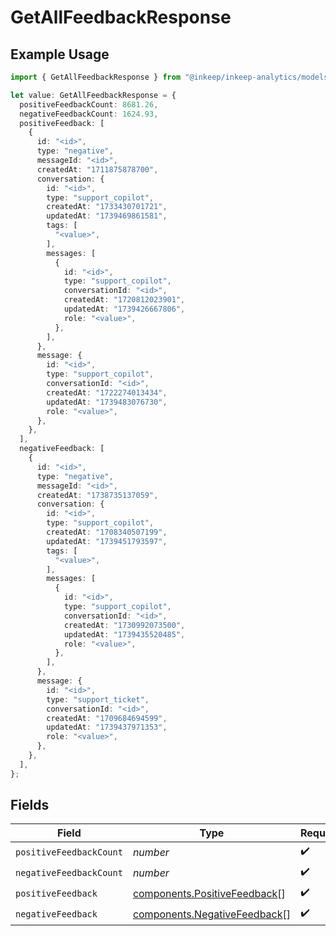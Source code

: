 # GetAllFeedbackResponse

## Example Usage

```typescript
import { GetAllFeedbackResponse } from "@inkeep/inkeep-analytics/models/components";

let value: GetAllFeedbackResponse = {
  positiveFeedbackCount: 8681.26,
  negativeFeedbackCount: 1624.93,
  positiveFeedback: [
    {
      id: "<id>",
      type: "negative",
      messageId: "<id>",
      createdAt: "1711875878700",
      conversation: {
        id: "<id>",
        type: "support_copilot",
        createdAt: "1733430701721",
        updatedAt: "1739469861581",
        tags: [
          "<value>",
        ],
        messages: [
          {
            id: "<id>",
            type: "support_copilot",
            conversationId: "<id>",
            createdAt: "1720812023901",
            updatedAt: "1739426667806",
            role: "<value>",
          },
        ],
      },
      message: {
        id: "<id>",
        type: "support_copilot",
        conversationId: "<id>",
        createdAt: "1722274013434",
        updatedAt: "1739483076730",
        role: "<value>",
      },
    },
  ],
  negativeFeedback: [
    {
      id: "<id>",
      type: "negative",
      messageId: "<id>",
      createdAt: "1738735137059",
      conversation: {
        id: "<id>",
        type: "support_copilot",
        createdAt: "1708340507199",
        updatedAt: "1739451793597",
        tags: [
          "<value>",
        ],
        messages: [
          {
            id: "<id>",
            type: "support_copilot",
            conversationId: "<id>",
            createdAt: "1730992073500",
            updatedAt: "1739435520485",
            role: "<value>",
          },
        ],
      },
      message: {
        id: "<id>",
        type: "support_ticket",
        conversationId: "<id>",
        createdAt: "1709684694599",
        updatedAt: "1739437971353",
        role: "<value>",
      },
    },
  ],
};
```

## Fields

| Field                                                                        | Type                                                                         | Required                                                                     | Description                                                                  |
| ---------------------------------------------------------------------------- | ---------------------------------------------------------------------------- | ---------------------------------------------------------------------------- | ---------------------------------------------------------------------------- |
| `positiveFeedbackCount`                                                      | *number*                                                                     | :heavy_check_mark:                                                           | N/A                                                                          |
| `negativeFeedbackCount`                                                      | *number*                                                                     | :heavy_check_mark:                                                           | N/A                                                                          |
| `positiveFeedback`                                                           | [components.PositiveFeedback](../../models/components/positivefeedback.md)[] | :heavy_check_mark:                                                           | N/A                                                                          |
| `negativeFeedback`                                                           | [components.NegativeFeedback](../../models/components/negativefeedback.md)[] | :heavy_check_mark:                                                           | N/A                                                                          |